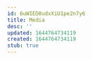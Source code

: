 ```yaml
---
id: 6uWIED0udxXiU1pe2n7y6
title: Media
desc: ''
updated: 1644764734119
created: 1644764734119
stub: true
---
```



